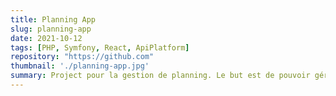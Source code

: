 ```yaml
---
title: Planning App
slug: planning-app
date: 2021-10-12
tags: [PHP, Symfony, React, ApiPlatform]
repository: "https://github.com"
thumbnail: './planning-app.jpg'
summary: Project pour la gestion de planning. Le but est de pouvoir gérer les plannings de manière automatique pour un projet. Le projet est écrit en PHP et React basé sur Symfony et ApiPlatform pour l'échange des données entre front et back.
---
```

